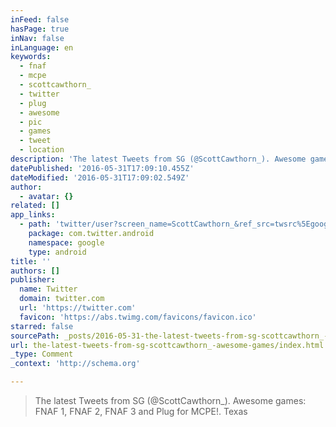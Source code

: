 ```yaml
---
inFeed: false
hasPage: true
inNav: false
inLanguage: en
keywords:
  - fnaf
  - mcpe
  - scottcawthorn_
  - twitter
  - plug
  - awesome
  - pic
  - games
  - tweet
  - location
description: 'The latest Tweets from SG (@ScottCawthorn_). Awesome games: FNAF 1, FNAF 2, FNAF 3 and Plug for MCPE!. Texas'
datePublished: '2016-05-31T17:09:10.455Z'
dateModified: '2016-05-31T17:09:02.549Z'
author:
  - avatar: {}
related: []
app_links:
  - path: 'twitter/user?screen_name=ScottCawthorn_&ref_src=twsrc%5Egoogle%7Ctwcamp%5Eandroidseo%7Ctwgr%5Eprofile'
    package: com.twitter.android
    namespace: google
    type: android
title: ''
authors: []
publisher:
  name: Twitter
  domain: twitter.com
  url: 'https://twitter.com'
  favicon: 'https://abs.twimg.com/favicons/favicon.ico'
starred: false
sourcePath: _posts/2016-05-31-the-latest-tweets-from-sg-scottcawthorn_-awesome-games.md
url: the-latest-tweets-from-sg-scottcawthorn_-awesome-games/index.html
_type: Comment
_context: 'http://schema.org'

---
```

> The latest Tweets from SG (@ScottCawthorn\_). Awesome games: FNAF 1, FNAF 2, FNAF 3 and Plug for MCPE!. Texas